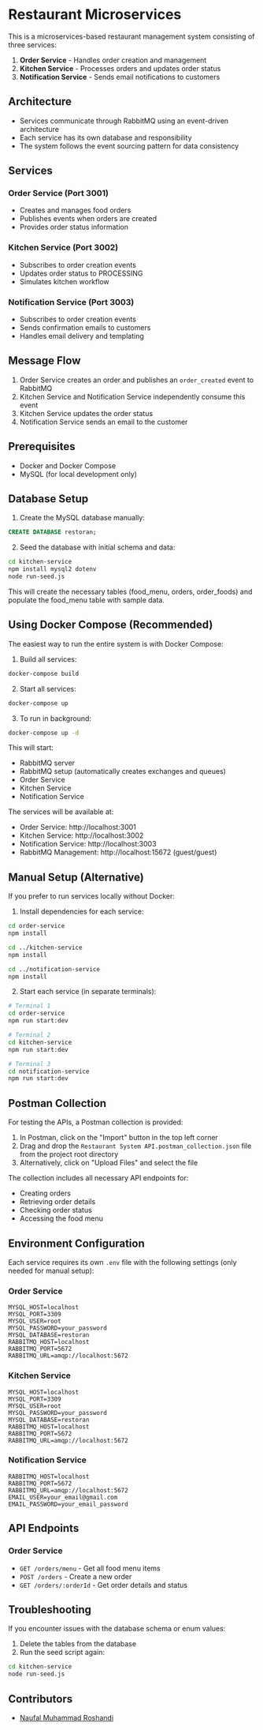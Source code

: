 # Restaurant Microservices

This is a microservices-based restaurant management system consisting of three services:

1. **Order Service** - Handles order creation and management
2. **Kitchen Service** - Processes orders and updates order status
3. **Notification Service** - Sends email notifications to customers

## Architecture

- Services communicate through RabbitMQ using an event-driven architecture
- Each service has its own database and responsibility
- The system follows the event sourcing pattern for data consistency

## Services

### Order Service (Port 3001)
- Creates and manages food orders
- Publishes events when orders are created
- Provides order status information

### Kitchen Service (Port 3002)
- Subscribes to order creation events
- Updates order status to PROCESSING
- Simulates kitchen workflow

### Notification Service (Port 3003)
- Subscribes to order creation events
- Sends confirmation emails to customers
- Handles email delivery and templating

## Message Flow

1. Order Service creates an order and publishes an `order_created` event to RabbitMQ
2. Kitchen Service and Notification Service independently consume this event
3. Kitchen Service updates the order status
4. Notification Service sends an email to the customer

## Prerequisites

- Docker and Docker Compose
- MySQL (for local development only)

## Database Setup

1. Create the MySQL database manually:
```sql
CREATE DATABASE restoran;
```

2. Seed the database with initial schema and data:
```bash
cd kitchen-service
npm install mysql2 dotenv
node run-seed.js
```

This will create the necessary tables (food_menu, orders, order_foods) and populate the food_menu table with sample data.

## Using Docker Compose (Recommended)

The easiest way to run the entire system is with Docker Compose:

1. Build all services:
```bash
docker-compose build
```

2. Start all services:
```bash
docker-compose up
```

3. To run in background:
```bash
docker-compose up -d
```

This will start:
- RabbitMQ server
- RabbitMQ setup (automatically creates exchanges and queues)
- Order Service
- Kitchen Service
- Notification Service

The services will be available at:
- Order Service: http://localhost:3001
- Kitchen Service: http://localhost:3002
- Notification Service: http://localhost:3003
- RabbitMQ Management: http://localhost:15672 (guest/guest)

## Manual Setup (Alternative)

If you prefer to run services locally without Docker:

1. Install dependencies for each service:
```bash
cd order-service
npm install

cd ../kitchen-service
npm install

cd ../notification-service
npm install
```

2. Start each service (in separate terminals):
```bash
# Terminal 1
cd order-service
npm run start:dev

# Terminal 2
cd kitchen-service
npm run start:dev

# Terminal 3
cd notification-service
npm run start:dev
```

## Postman Collection

For testing the APIs, a Postman collection is provided:

1. In Postman, click on the "Import" button in the top left corner
2. Drag and drop the `Restaurant System API.postman_collection.json` file from the project root directory
3. Alternatively, click on "Upload Files" and select the file

The collection includes all necessary API endpoints for:
- Creating orders
- Retrieving order details
- Checking order status
- Accessing the food menu

## Environment Configuration

Each service requires its own `.env` file with the following settings (only needed for manual setup):

### Order Service
```
MYSQL_HOST=localhost
MYSQL_PORT=3309
MYSQL_USER=root
MYSQL_PASSWORD=your_password
MYSQL_DATABASE=restoran
RABBITMQ_HOST=localhost
RABBITMQ_PORT=5672
RABBITMQ_URL=amqp://localhost:5672
```

### Kitchen Service
```
MYSQL_HOST=localhost
MYSQL_PORT=3309
MYSQL_USER=root
MYSQL_PASSWORD=your_password
MYSQL_DATABASE=restoran
RABBITMQ_HOST=localhost
RABBITMQ_PORT=5672
RABBITMQ_URL=amqp://localhost:5672
```

### Notification Service
```
RABBITMQ_HOST=localhost
RABBITMQ_PORT=5672
RABBITMQ_URL=amqp://localhost:5672
EMAIL_USER=your_email@gmail.com
EMAIL_PASSWORD=your_email_password
```

## API Endpoints

### Order Service
- `GET /orders/menu` - Get all food menu items
- `POST /orders` - Create a new order 
- `GET /orders/:orderId` - Get order details and status

## Troubleshooting

If you encounter issues with the database schema or enum values:

1. Delete the tables from the database
2. Run the seed script again:
```bash
cd kitchen-service
node run-seed.js
```

## Contributors

- [Naufal Muhammad Roshandi](https://github.com/obeman) 